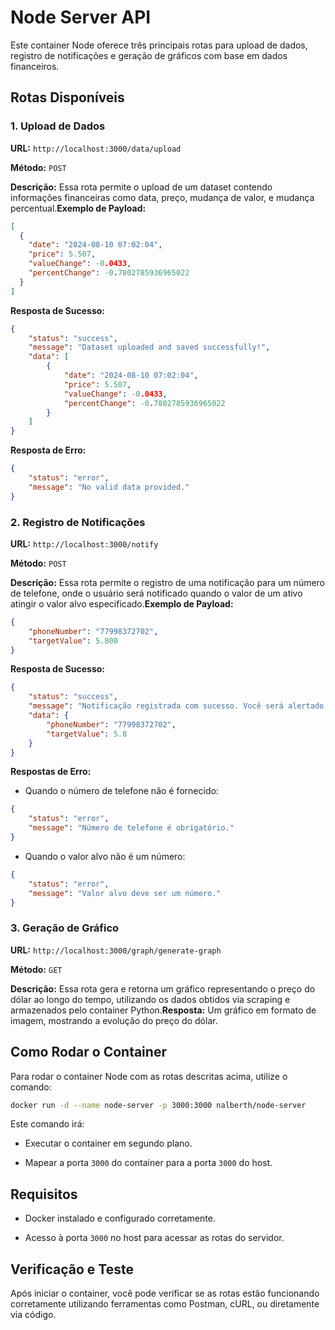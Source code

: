 # Node Server API 

Este container Node oferece três principais rotas para upload de dados, registro de notificações e geração de gráficos com base em dados financeiros.

## Rotas Disponíveis 

### 1. Upload de Dados 
**URL:**  `http://localhost:3000/data/upload`

**Método:**  `POST`

**Descrição:** Essa rota permite o upload de um dataset contendo informações financeiras como data, preço, mudança de valor, e mudança percentual.**Exemplo de Payload:** 

```json
[
  {
    "date": "2024-08-10 07:02:04",
    "price": 5.507,
    "valueChange": -0.0433,
    "percentChange": -0.7802785936965022
  }
]
```
**Resposta de Sucesso:** 

```json
{
    "status": "success",
    "message": "Dataset uploaded and saved successfully!",
    "data": [
        {
            "date": "2024-08-10 07:02:04",
            "price": 5.507,
            "valueChange": -0.0433,
            "percentChange": -0.7802785936965022
        }
    ]
}
```
**Resposta de Erro:** 

```json
{
    "status": "error",
    "message": "No valid data provided."
}
```

### 2. Registro de Notificações 
**URL:**  `http://localhost:3000/notify`

**Método:**  `POST`

**Descrição:** Essa rota permite o registro de uma notificação para um número de telefone, onde o usuário será notificado quando o valor de um ativo atingir o valor alvo especificado.**Exemplo de Payload:** 

```json
{
    "phoneNumber": "77998372702",
    "targetValue": 5.800
}
```
**Resposta de Sucesso:** 

```json
{
    "status": "success",
    "message": "Notificação registrada com sucesso. Você será alertado quando o dólar atingir R$5.8.",
    "data": {
        "phoneNumber": "77998372702",
        "targetValue": 5.8
    }
}
```
**Respostas de Erro:**  
- Quando o número de telefone não é fornecido:


```json
{
    "status": "error",
    "message": "Número de telefone é obrigatório."
}
```
 
- Quando o valor alvo não é um número:


```json
{
    "status": "error",
    "message": "Valor alvo deve ser um número."
}
```

### 3. Geração de Gráfico 
**URL:**  `http://localhost:3000/graph/generate-graph`


**Método:**  `GET`

**Descrição:** Essa rota gera e retorna um gráfico representando o preço do dólar ao longo do tempo, utilizando os dados obtidos via scraping e armazenados pelo container Python.**Resposta:** 
Um gráfico em formato de imagem, mostrando a evolução do preço do dólar.
## Como Rodar o Container 

Para rodar o container Node com as rotas descritas acima, utilize o comando:


```bash
docker run -d --name node-server -p 3000:3000 nalberth/node-server
```

Este comando irá:

- Executar o container em segundo plano.
 
- Mapear a porta `3000` do container para a porta `3000` do host.

## Requisitos 

- Docker instalado e configurado corretamente.
 
- Acesso à porta `3000` no host para acessar as rotas do servidor.

## Verificação e Teste 

Após iniciar o container, você pode verificar se as rotas estão funcionando corretamente utilizando ferramentas como Postman, cURL, ou diretamente via código.
